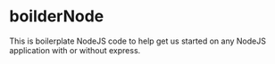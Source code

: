 # boilderNode
This is boilerplate NodeJS code to help get us started on any NodeJS application with or without express.
